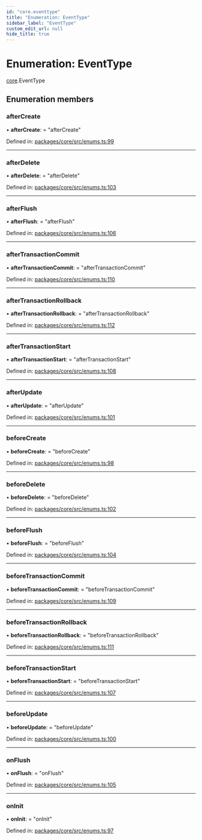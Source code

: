 ```yaml
---
id: "core.eventtype"
title: "Enumeration: EventType"
sidebar_label: "EventType"
custom_edit_url: null
hide_title: true
---
```


# Enumeration: EventType

[core](../modules/core.md).EventType

## Enumeration members

### afterCreate

• **afterCreate**: = "afterCreate"

Defined in: [packages/core/src/enums.ts:99](https://github.com/mikro-orm/mikro-orm/blob/bcf1a0899b/packages/core/src/enums.ts#L99)

___

### afterDelete

• **afterDelete**: = "afterDelete"

Defined in: [packages/core/src/enums.ts:103](https://github.com/mikro-orm/mikro-orm/blob/bcf1a0899b/packages/core/src/enums.ts#L103)

___

### afterFlush

• **afterFlush**: = "afterFlush"

Defined in: [packages/core/src/enums.ts:106](https://github.com/mikro-orm/mikro-orm/blob/bcf1a0899b/packages/core/src/enums.ts#L106)

___

### afterTransactionCommit

• **afterTransactionCommit**: = "afterTransactionCommit"

Defined in: [packages/core/src/enums.ts:110](https://github.com/mikro-orm/mikro-orm/blob/bcf1a0899b/packages/core/src/enums.ts#L110)

___

### afterTransactionRollback

• **afterTransactionRollback**: = "afterTransactionRollback"

Defined in: [packages/core/src/enums.ts:112](https://github.com/mikro-orm/mikro-orm/blob/bcf1a0899b/packages/core/src/enums.ts#L112)

___

### afterTransactionStart

• **afterTransactionStart**: = "afterTransactionStart"

Defined in: [packages/core/src/enums.ts:108](https://github.com/mikro-orm/mikro-orm/blob/bcf1a0899b/packages/core/src/enums.ts#L108)

___

### afterUpdate

• **afterUpdate**: = "afterUpdate"

Defined in: [packages/core/src/enums.ts:101](https://github.com/mikro-orm/mikro-orm/blob/bcf1a0899b/packages/core/src/enums.ts#L101)

___

### beforeCreate

• **beforeCreate**: = "beforeCreate"

Defined in: [packages/core/src/enums.ts:98](https://github.com/mikro-orm/mikro-orm/blob/bcf1a0899b/packages/core/src/enums.ts#L98)

___

### beforeDelete

• **beforeDelete**: = "beforeDelete"

Defined in: [packages/core/src/enums.ts:102](https://github.com/mikro-orm/mikro-orm/blob/bcf1a0899b/packages/core/src/enums.ts#L102)

___

### beforeFlush

• **beforeFlush**: = "beforeFlush"

Defined in: [packages/core/src/enums.ts:104](https://github.com/mikro-orm/mikro-orm/blob/bcf1a0899b/packages/core/src/enums.ts#L104)

___

### beforeTransactionCommit

• **beforeTransactionCommit**: = "beforeTransactionCommit"

Defined in: [packages/core/src/enums.ts:109](https://github.com/mikro-orm/mikro-orm/blob/bcf1a0899b/packages/core/src/enums.ts#L109)

___

### beforeTransactionRollback

• **beforeTransactionRollback**: = "beforeTransactionRollback"

Defined in: [packages/core/src/enums.ts:111](https://github.com/mikro-orm/mikro-orm/blob/bcf1a0899b/packages/core/src/enums.ts#L111)

___

### beforeTransactionStart

• **beforeTransactionStart**: = "beforeTransactionStart"

Defined in: [packages/core/src/enums.ts:107](https://github.com/mikro-orm/mikro-orm/blob/bcf1a0899b/packages/core/src/enums.ts#L107)

___

### beforeUpdate

• **beforeUpdate**: = "beforeUpdate"

Defined in: [packages/core/src/enums.ts:100](https://github.com/mikro-orm/mikro-orm/blob/bcf1a0899b/packages/core/src/enums.ts#L100)

___

### onFlush

• **onFlush**: = "onFlush"

Defined in: [packages/core/src/enums.ts:105](https://github.com/mikro-orm/mikro-orm/blob/bcf1a0899b/packages/core/src/enums.ts#L105)

___

### onInit

• **onInit**: = "onInit"

Defined in: [packages/core/src/enums.ts:97](https://github.com/mikro-orm/mikro-orm/blob/bcf1a0899b/packages/core/src/enums.ts#L97)
